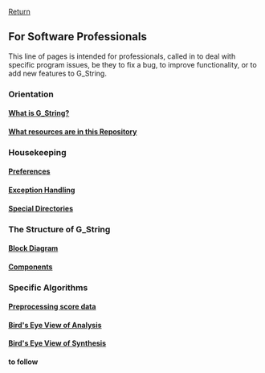 [Return](../../../)
## For Software Professionals ##
This line of pages is intended for professionals, called in to deal with specific program issues, be they to fix a bug, to improve functionality, or to add new features to G_String.  
### Orientation ###
#### [What is G_String?](What_is_G_String.md)
#### [What resources are in this Repository](resources_prof.md)
### Housekeeping  ###
#### [Preferences](Preferences.md)
#### [Exception Handling](Exceptions.md)
#### [Special Directories](Directories.md.md)
### The Structure of G_String ###
#### [Block Diagram](Block_Diagram.md)
#### [Components](Structure.md)
### Specific Algorithms ###
#### [Preprocessing score data](preprocessing.md)
#### [Bird's Eye View of Analysis](AnaBird.md)
#### [Bird's Eye View of Synthesis](SynBird.md)
#### to follow
